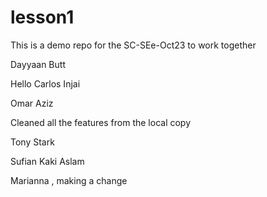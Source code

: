 # lesson1
This is a demo repo for the SC-SEe-Oct23 to work together

Dayyaan Butt

Hello 
Carlos Injai



Omar Aziz

Cleaned all the features from the local copy

Tony Stark


Sufian Kaki Aslam

Marianna , making a change

